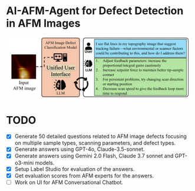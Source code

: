 # AI-AFM-Agent for Defect Detection in AFM Images

<img src="images/overview.png" alt="Overview" width="500"/>

# TODO

- [x] Generate 50 detailed questions related to AFM image defects focusing on multiple sample types, scanning parameters, and defect types.
- [x] Generate answers using GPT-4o, Claude-3.5-sonnet.
- [x] Generate answers using Gemini 2.0 Flash, Claude 3.7 sonnet and GPT-o3-mini models.
- [x] Setup Label Studio for evaluation of the answers.
- [x] Get evaluation scores from AFM experts for the answers.
- [ ] Work on UI for AFM Conversational Chatbot.
